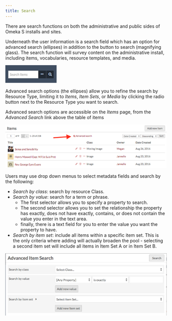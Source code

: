 ```yaml
---
title: Search
---
```

There are search functions on both the administrative and public sides of Omeka S installs and sites. 

Underneath the user information is a search field which has an option for advanced search (ellipses) in addition to the button to search (magnifying glass). The search function will survey content on the administrative install, including items, vocabularies, resource templates, and media.  

![Search option in blue sidebar, described above.](files/advancedsearch1.png)

Advanced search options (the ellipses) allow you to refine the search by Resource Type, limiting it to *Items*, *Item Sets*, or *Media* by clicking the radio button next to the Resource Type you want to search. 

Advanced search options are accessible on the *Items* page, from the *Advanced Search* link above the table of items

![Advanced search button indicated with a red arrow.](files/advancedsearch2.png)

Users may use drop down menus to select metadata fields and search by the following:
- *Search by class*: search by resource Class. 
- *Search by value*: search for a term or phrase. 
    - The first selector allows you to specify a property to search. 
    - The second selector allows you to set the relationship the property has exactly, does not have exactly, contains, or does not contain the value you enter in the text area.
    - finally, there is a text field for you to enter the value you want the property to have.
- *Search by item set*: include all items within a specific item set. This is the only criteria where adding will actually broaden the pool - selecting a second item set will include all items in Item Set A or in Item Set B. 

![Advanced search options page.](files/advancedsearch4.png)
